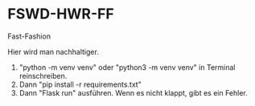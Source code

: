 # FSWD-HWR-FF
Fast-Fashion

Hier wird man nachhaltiger.

1. "python -m venv venv" oder "python3 -m venv venv" in Terminal reinschreiben.
2. Dann "pip install -r requirements.txt"
3. Dann "Flask run" ausführen.
Wenn es nicht klappt, gibt es ein Fehler.
